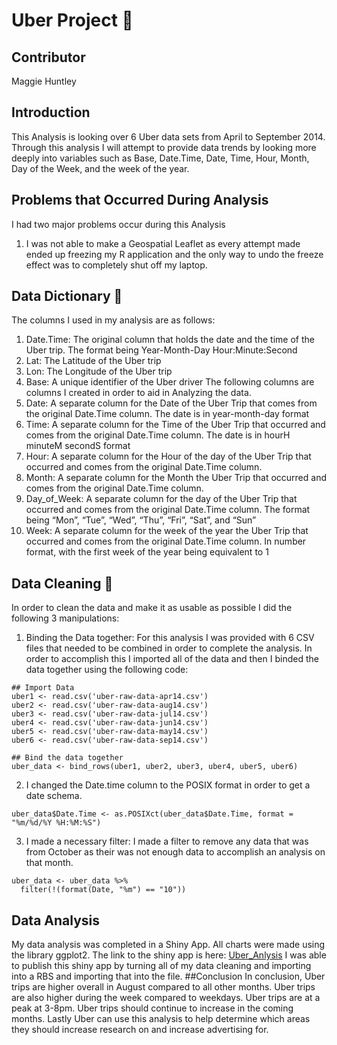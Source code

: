 # Uber Project 🚙
## Contributor
Maggie Huntley
## Introduction
This Analysis is looking over 6 Uber data sets from April  to September 2014. Through this analysis I will attempt to provide data trends by looking more deeply into variables such as Base, Date.Time, Date, Time, Hour, Month, Day of the Week, and the week of the year. 
## Problems that Occurred During Analysis 
I had two major problems occur during this Analysis 
1. I was not able to make a Geospatial Leaflet as every attempt made ended up freezing my R application and the only way to undo the freeze effect was to completely shut off my laptop. 
## Data Dictionary 📖
The columns I used in my analysis are as follows: 
1. Date.Time: The original column that holds the date and the time of the Uber trip. The format being Year-Month-Day Hour:Minute:Second 
2. Lat: The Latitude of the Uber trip 
3. Lon: The Longitude of the Uber trip
4. Base: A unique identifier of the Uber driver
The following columns are columns I created in order to aid in Analyzing the data. 
5. Date: A separate column for the Date of the Uber Trip that comes from the original Date.Time column. The date is in year-month-day format
6. Time: A separate column for the Time of the Uber Trip that occurred and comes from the original Date.Time column. The date is in hourH minuteM secondS format
7. Hour: A separate column for the Hour of the day of the Uber Trip that occurred and comes from the original Date.Time column. 
8. Month: A separate column for the Month the Uber Trip that occurred and comes from the original Date.Time column.
9. Day_of_Week: A separate column for the day of the Uber Trip that occurred and comes from the original Date.Time column. The format being “Mon”, “Tue”, “Wed”, “Thu”, “Fri”, “Sat”,  and  “Sun”
10. Week: A separate column for the week of the year  the Uber Trip that occurred and comes from the original Date.Time column. In number format, with the first week of the year being equivalent to 1 
## Data Cleaning 🧽
In order to clean the data and make it as usable as possible I did the following 3 manipulations: 
1. Binding the Data together: For this analysis I was provided with 6 CSV files that needed to be combined in order to complete the analysis. In order to accomplish this I imported all of the data and then I binded the data together using the following code: 
```
## Import Data 
uber1 <- read.csv('uber-raw-data-apr14.csv')
uber2 <- read.csv('uber-raw-data-aug14.csv')
uber3 <- read.csv('uber-raw-data-jul14.csv')
uber4 <- read.csv('uber-raw-data-jun14.csv')
uber5 <- read.csv('uber-raw-data-may14.csv')
uber6 <- read.csv('uber-raw-data-sep14.csv')

## Bind the data together 
uber_data <- bind_rows(uber1, uber2, uber3, uber4, uber5, uber6)
```

2. I changed the Date.time column to the POSIX format in order to get a date schema. 
```
uber_data$Date.Time <- as.POSIXct(uber_data$Date.Time, format = "%m/%d/%Y %H:%M:%S")

```
3. I made a necessary filter: I made a filter to remove any data that was from October as their was not enough data to accomplish an analysis on that month. 
```
uber_data <- uber_data %>%
  filter(!(format(Date, "%m") == "10"))

```
## Data Analysis 
My data analysis was completed in a Shiny App. 
All charts were made using the library ggplot2. 
The link to the shiny app is here: 
[Uber_Anlysis](https://huntleymargaret.shinyapps.io/Uber_Project/)
I was able to publish this shiny app by turning all of my data cleaning and importing into a RBS and importing that into the file. 
##Conclusion 
In conclusion, Uber trips are higher overall in August compared to all other months. Uber trips are also higher during the week compared to weekdays. Uber trips are at a peak at 3-8pm. Uber trips should continue to increase in the coming months. Lastly Uber can use this analysis to help determine which areas they should increase research on and increase advertising for. 

